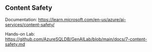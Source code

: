 ## Content Safety

Documentation: https://learn.microsoft.com/en-us/azure/ai-services/content-safety/

Hands-on Lab: https://github.com/AzureSQLDB/GenAILab/blob/main/docs/7-content-safety.md